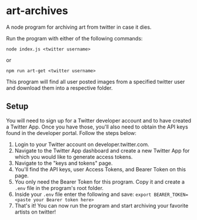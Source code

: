 # art-archives
A node program for archiving art from twitter in case it dies.

Run the program with either of the following commands:

```node index.js <twitter username>```

or

```npm run art-get <twitter username>```

This program will find all user posted images from a specified twitter user and download them into a respective folder.

## Setup

You will need to sign up for a Twitter developer account and to have created a Twitter App. Once you have those, you'll also need to obtain the API keys found in the developer portal. Follow the steps below:

1. Login to your Twitter account on developer.twitter.com.
2. Navigate to the Twitter App dashboard and create a new Twitter App for which you would like to generate access tokens.
3. Navigate to the "keys and tokens" page.
4. You'll find the API keys, user Access Tokens, and Bearer Token on this page.
5. You only need the Bearer Token for this program. Copy it and create a `.env` file in the program's root folder.
6. Inside your `.env` file enter the following and save: ```export BEARER_TOKEN=<paste your Bearer token here>```
7. That's it! You can now run the program and start archiving your favorite artists on twitter!